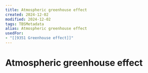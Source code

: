 ```yaml
---
title: Atmospheric greenhouse effect
created: 2024-12-02
modified: 2024-12-02
tags: TBSMetadata
alias: Atmospheric greenhouse effect
usedFor:
- "[[9351 Greenhouse effect]]"
---
```

# Atmospheric greenhouse effect
